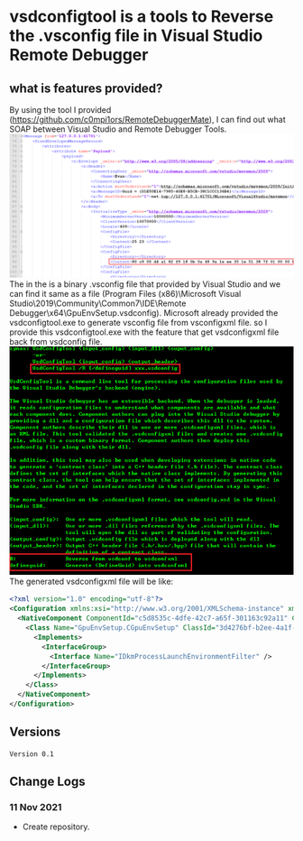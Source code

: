 # vsdconfigtool is a tools to Reverse the .vsconfig file in Visual Studio Remote Debugger

## what is features provided?

By using the tool I provided (https://github.com/c0mpi1ors/RemoteDebuggerMate), I can find out what SOAP between Visual Studio and Remote Debugger Tools.
![SOAP](soap.png)
The <Content> in the <ConfigFile> is a binary .vsconfig file that provided by Visual Studio and we can find it same as a file (Program Files (x86)\Microsoft Visual Studio\2019\Community\Common7\IDE\Remote Debugger\x64\GpuEnvSetup.vsdconfig).
Microsoft already provided the vsdconfigtool.exe to generate vsconfig file from vsconfigxml file. 
so I provide this vsdconfigtool.exe with the feature that get vsdconfigxml file back from vsdconfig file.
![Help](help.png)
The generated vsdconfigxml file will be like: 
```XML
<?xml version="1.0" encoding="utf-8"?>
<Configuration xmlns:xsi="http://www.w3.org/2001/XMLSchema-instance" xmlns:xsd="http://www.w3.org/2001/XMLSchema" xmlns="http://schemas.microsoft.com/vstudio/vsdconfig/2008">
  <NativeComponent ComponentId="c5d8535c-4dfe-42c7-a65f-301163c92a11" ComponentLevel="0" ModuleName="GpuEnvSetup.dll">
    <Class Name="GpuEnvSetup.CGpuEnvSetup" ClassId="3d4276bf-b2ee-4a1f-b788-0e1edb47d4a6">
      <Implements>
        <InterfaceGroup>
          <Interface Name="IDkmProcessLaunchEnvironmentFilter" />
        </InterfaceGroup>
      </Implements>
    </Class>
  </NativeComponent>
</Configuration>
```

## Versions

	Version 0.1
	
## Change Logs

### 11 Nov 2021
* Create repository.